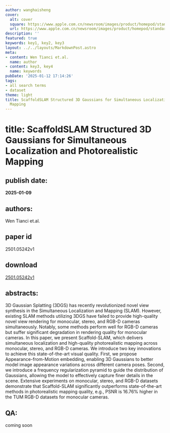 ```yaml
---
author: wanghaisheng
cover:
  alt: cover
  square: https://www.apple.com.cn/newsroom/images/product/homepod/standard/Apple-HomePod-hero-230118_big.jpg.large_2x.jpg
  url: https://www.apple.com.cn/newsroom/images/product/homepod/standard/Apple-HomePod-hero-230118_big.jpg.large_2x.jpg
description: ''
featured: true
keywords: key1, key2, key3
layout: ../../layouts/MarkdownPost.astro
meta:
- content: Wen Tianci et.al.
  name: author
- content: key3, key4
  name: keywords
pubDate: '2025-01-12 17:14:26'
tags:
- all search terms
- dataset
theme: light
title: ScaffoldSLAM Structured 3D Gaussians for Simultaneous Localization and Photorealistic
  Mapping
---
```


# title: ScaffoldSLAM Structured 3D Gaussians for Simultaneous Localization and Photorealistic Mapping 
## publish date: 
**2025-01-09** 
## authors: 
  Wen Tianci et.al. 
## paper id
2501.05242v1
## download
[2501.05242v1](http://arxiv.org/abs/2501.05242v1)
## abstracts:
3D Gaussian Splatting (3DGS) has recently revolutionized novel view synthesis in the Simultaneous Localization and Mapping (SLAM). However, existing SLAM methods utilizing 3DGS have failed to provide high-quality novel view rendering for monocular, stereo, and RGB-D cameras simultaneously. Notably, some methods perform well for RGB-D cameras but suffer significant degradation in rendering quality for monocular cameras. In this paper, we present Scaffold-SLAM, which delivers simultaneous localization and high-quality photorealistic mapping across monocular, stereo, and RGB-D cameras. We introduce two key innovations to achieve this state-of-the-art visual quality. First, we propose Appearance-from-Motion embedding, enabling 3D Gaussians to better model image appearance variations across different camera poses. Second, we introduce a frequency regularization pyramid to guide the distribution of Gaussians, allowing the model to effectively capture finer details in the scene. Extensive experiments on monocular, stereo, and RGB-D datasets demonstrate that Scaffold-SLAM significantly outperforms state-of-the-art methods in photorealistic mapping quality, e.g., PSNR is 16.76% higher in the TUM RGB-D datasets for monocular cameras.
## QA:
coming soon
